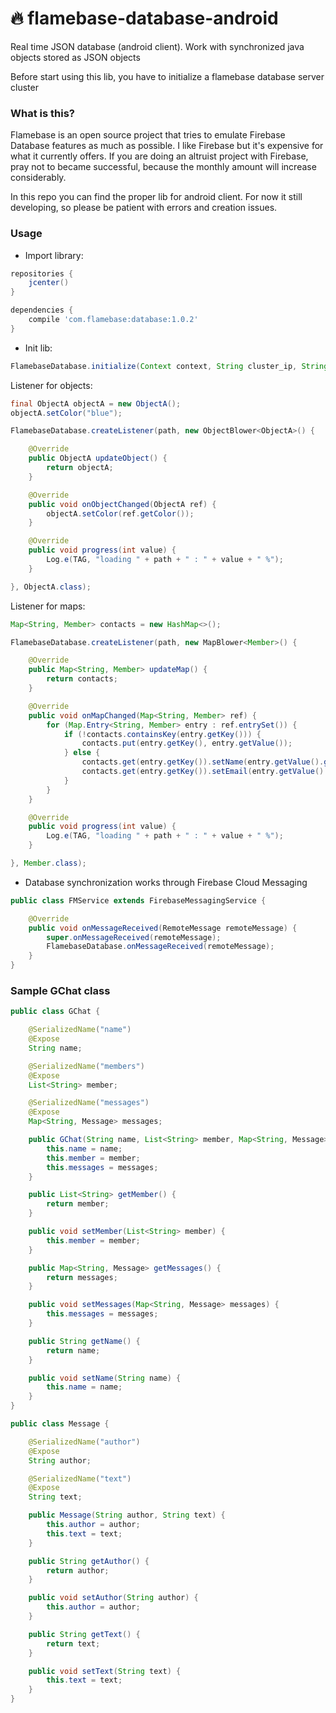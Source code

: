 # :fire: flamebase-database-android

Real time JSON database (android client). Work with synchronized java objects stored as JSON objects

Before start using this lib, you have to initialize a flamebase database server cluster

### What is this?
Flamebase is an open source project that tries to emulate Firebase Database features as much as possible. I like Firebase but it's expensive for what it currently offers.
If you are doing an altruist project with Firebase, pray not to became successful, because the monthly amount will increase considerably.

In this repo you can find the proper lib for android client.
For now it still developing, so please be patient with errors and creation issues.

### Usage

- Import library:

```groovy
repositories {
    jcenter()
}

dependencies {
    compile 'com.flamebase:database:1.0.2'
}
```
- Init lib:
```java
FlamebaseDatabase.initialize(Context context, String cluster_ip, String token);
```
Listener for objects:
```java
final ObjectA objectA = new ObjectA();
objectA.setColor("blue");

FlamebaseDatabase.createListener(path, new ObjectBlower<ObjectA>() {

    @Override
    public ObjectA updateObject() {
        return objectA;
    }

    @Override
    public void onObjectChanged(ObjectA ref) {
        objectA.setColor(ref.getColor());
    }

    @Override
    public void progress(int value) {
        Log.e(TAG, "loading " + path + " : " + value + " %");
    }

}, ObjectA.class);

```
Listener for maps:
```java
Map<String, Member> contacts = new HashMap<>();

FlamebaseDatabase.createListener(path, new MapBlower<Member>() {

    @Override
    public Map<String, Member> updateMap() {
        return contacts;
    }

    @Override
    public void onMapChanged(Map<String, Member> ref) {
        for (Map.Entry<String, Member> entry : ref.entrySet()) {
            if (!contacts.containsKey(entry.getKey())) {
                contacts.put(entry.getKey(), entry.getValue());
            } else {
                contacts.get(entry.getKey()).setName(entry.getValue().getName());
                contacts.get(entry.getKey()).setEmail(entry.getValue().getEmail());
            }
        }
    }

    @Override
    public void progress(int value) {
        Log.e(TAG, "loading " + path + " : " + value + " %");
    }

}, Member.class);
```

- Database synchronization works through Firebase Cloud Messaging 

```java
public class FMService extends FirebaseMessagingService {

    @Override
    public void onMessageReceived(RemoteMessage remoteMessage) {
        super.onMessageReceived(remoteMessage);
        FlamebaseDatabase.onMessageReceived(remoteMessage);
    }
}
```


### Sample GChat class

```java
public class GChat {

    @SerializedName("name")
    @Expose
    String name;

    @SerializedName("members")
    @Expose
    List<String> member;

    @SerializedName("messages")
    @Expose
    Map<String, Message> messages;

    public GChat(String name, List<String> member, Map<String, Message> messages) {
        this.name = name;
        this.member = member;
        this.messages = messages;
    }

    public List<String> getMember() {
        return member;
    }

    public void setMember(List<String> member) {
        this.member = member;
    }

    public Map<String, Message> getMessages() {
        return messages;
    }

    public void setMessages(Map<String, Message> messages) {
        this.messages = messages;
    }

    public String getName() {
        return name;
    }

    public void setName(String name) {
        this.name = name;
    }
}
```
```java
public class Message {

    @SerializedName("author")
    @Expose
    String author;

    @SerializedName("text")
    @Expose
    String text;

    public Message(String author, String text) {
        this.author = author;
        this.text = text;
    }

    public String getAuthor() {
        return author;
    }

    public void setAuthor(String author) {
        this.author = author;
    }

    public String getText() {
        return text;
    }

    public void setText(String text) {
        this.text = text;
    }
}
```

